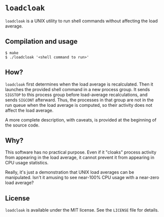 # `loadcloak`

`loadcloak` is a UNIX utility to run shell commands without affecting the
load average.

## Compilation and usage

```shell
$ make
$ ./loadcloak '<shell command to run>'
```

## How?

`loadcloak` first determines when the load average is recalculated. Then
it launches the provided shell command in a new process group. It sends
`SIGSTOP` to this process group before load-average recalculations, and
sends `SIGCONT` afterward. Thus, the processes in that group are not
in the run queue when the load average is computed, so their activity
does not affect the load average.

A more complete description, with caveats, is provided at the beginning
of the source code.

## Why?

This software has no practical purpose. Even if it "cloaks" process
activity from appearing in the load average, it cannot prevent it from
appearing in CPU usage statistics.

Really, it's just a demonstration that UNIX load averages can be
manipulated. Isn't it amusing to see near-100% CPU usage with a
near-zero load average?

## License

`loadcloak` is available under the MIT license. See the `LICENSE` file
for details.
